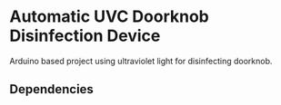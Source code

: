 # Automatic UVC Doorknob Disinfection Device
Arduino based project using ultraviolet light for disinfecting doorknob.

## Dependencies